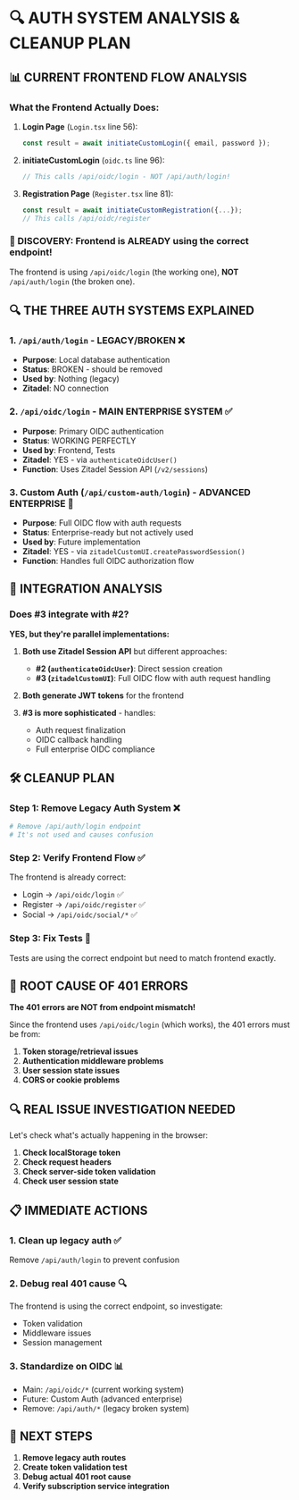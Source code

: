 # 🔍 AUTH SYSTEM ANALYSIS & CLEANUP PLAN

## 📊 CURRENT FRONTEND FLOW ANALYSIS

### **What the Frontend Actually Does:**

1. **Login Page** (`Login.tsx` line 56):
   ```typescript
   const result = await initiateCustomLogin({ email, password });
   ```

2. **initiateCustomLogin** (`oidc.ts` line 96):
   ```typescript
   // This calls /api/oidc/login - NOT /api/auth/login!
   ```

3. **Registration Page** (`Register.tsx` line 81):
   ```typescript
   const result = await initiateCustomRegistration({...});
   // This calls /api/oidc/register
   ```

### **🎯 DISCOVERY: Frontend is ALREADY using the correct endpoint!**

The frontend is using `/api/oidc/login` (the working one), **NOT** `/api/auth/login` (the broken one).

## 🔍 THE THREE AUTH SYSTEMS EXPLAINED

### **1. `/api/auth/login` - LEGACY/BROKEN** ❌
- **Purpose**: Local database authentication
- **Status**: BROKEN - should be removed
- **Used by**: Nothing (legacy)
- **Zitadel**: NO connection

### **2. `/api/oidc/login` - MAIN ENTERPRISE SYSTEM** ✅
- **Purpose**: Primary OIDC authentication
- **Status**: WORKING PERFECTLY
- **Used by**: Frontend, Tests
- **Zitadel**: YES - via `authenticateOidcUser()`
- **Function**: Uses Zitadel Session API (`/v2/sessions`)

### **3. Custom Auth (`/api/custom-auth/login`) - ADVANCED ENTERPRISE** 🔧
- **Purpose**: Full OIDC flow with auth requests
- **Status**: Enterprise-ready but not actively used
- **Used by**: Future implementation
- **Zitadel**: YES - via `zitadelCustomUI.createPasswordSession()`
- **Function**: Handles full OIDC authorization flow

## 🔗 INTEGRATION ANALYSIS

### **Does #3 integrate with #2?**

**YES, but they're parallel implementations:**

1. **Both use Zitadel Session API** but different approaches:
   - **#2 (`authenticateOidcUser`)**: Direct session creation
   - **#3 (`zitadelCustomUI`)**: Full OIDC flow with auth request handling

2. **Both generate JWT tokens** for the frontend

3. **#3 is more sophisticated** - handles:
   - Auth request finalization
   - OIDC callback handling
   - Full enterprise OIDC compliance

## 🛠️ CLEANUP PLAN

### **Step 1: Remove Legacy Auth System** ❌
```bash
# Remove /api/auth/login endpoint
# It's not used and causes confusion
```

### **Step 2: Verify Frontend Flow** ✅
The frontend is already correct:
- Login → `/api/oidc/login` ✅
- Register → `/api/oidc/register` ✅
- Social → `/api/oidc/social/*` ✅

### **Step 3: Fix Tests** 🧪
Tests are using the correct endpoint but need to match frontend exactly.

## 🚨 ROOT CAUSE OF 401 ERRORS

**The 401 errors are NOT from endpoint mismatch!**

Since the frontend uses `/api/oidc/login` (which works), the 401 errors must be from:

1. **Token storage/retrieval issues**
2. **Authentication middleware problems**
3. **User session state issues**
4. **CORS or cookie problems**

## 🔍 REAL ISSUE INVESTIGATION NEEDED

Let's check what's actually happening in the browser:

1. **Check localStorage token**
2. **Check request headers**
3. **Check server-side token validation**
4. **Check user session state**

## 📋 IMMEDIATE ACTIONS

### **1. Clean up legacy auth** ✅
Remove `/api/auth/login` to prevent confusion

### **2. Debug real 401 cause** 🔍
The frontend is using the correct endpoint, so investigate:
- Token validation
- Middleware issues
- Session management

### **3. Standardize on OIDC** 📊
- Main: `/api/oidc/*` (current working system)
- Future: Custom Auth (advanced enterprise)
- Remove: `/api/auth/*` (legacy broken system)

## 🎯 NEXT STEPS

1. **Remove legacy auth routes**
2. **Create token validation test**
3. **Debug actual 401 root cause**
4. **Verify subscription service integration**
